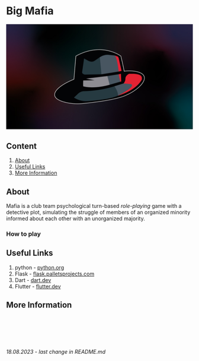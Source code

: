 # **Big Mafia**


![image](/other/main-fon.jpg)


## **Content**

1. [About](/README.md#about)
2. [Useful Links](/README.md#useful-links)
3. [More Information](/README.md#more-information)


## **About**
Mafia is a club team psychological turn-based *role-playing* game with a detective plot, simulating the struggle of members of an organized minority informed about each other with an unorganized majority.

### How to play



## **Useful Links**
1. python - [python.org](https://python.org)
2. Flask - [flask.palletsprojects.com](https://flask.palletsprojects.com/en/2.3.x/)
3. Dart - [dart.dev](https://dart.dev)
4. Flutter - [flutter.dev](https://flutter.dev/)



## **More Information**


<br><br><br><br>

###### 18.08.2023 - last change in README.md